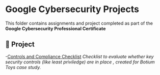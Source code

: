 # Google Cybersecurity Projects 
This folder contains assignments and project completed as part of the **Google Cybersecurity Professional Certificate**

## 🧾 Project
-[Controls and Compliance Checklist](Controls-Checklist.pdf)
*Checklist to evaluate whether key security controls (like least priviledge) are in place , created for Botium Toys case study.*
